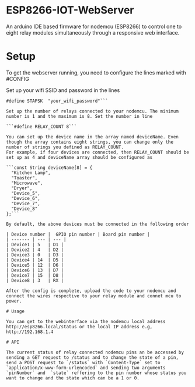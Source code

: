 # ESP8266-IOT-WebServer
An arduino IDE based firmware for nodemcu (ESP8266) to control one to eight relay modules simultaneously through a responsive web interface.

# Setup
To get the webserver running, you need to configure the lines marked  with #CONFIG

Set up your wifi SSID and password in the lines 

```#define STASSID "your_wifi_ssid"
#define STAPSK  "your_wifi_password"```

Set up the number of relays connected to your nodemcu. The minimum number is 1 and the maximum is 8. Set the number in line

```#define RELAY_COUNT 8```

You can set up the device name in the array named deviceName. Even though the array contains eight strings, you can change only the number of strings you defined as RELAY_COUNT.
For example, if four devices are connected, then RELAY_COUNT should be set up as 4 and deviceName array should be configured as

```const String deviceName[8] = {
  "Kitchen Lamp",
  "Toaster",
  "Microwave",
  "Dryer",
  "Device_5",
  "Device_6",
  "Device_7",
  "Device_8"
};```

By default, the above devices must be connected in the following order

| Device number |  GPIO pin number | Board pin number |
| ------- | --- | --- |
| Device1 | 5   | D1 |
| Device2 | 4   | D2 |
| Device3 | 0   | D3 |
| Device4 | 14  | D5 |
| Device5 | 12  | D6 |
| Device6 | 13  | D7 |
| Device7 | 15  | D8 |
| Device8 | 3   | RX |

After the config is complete, upload the code to your nodemcu and connect the wires respective to your relay module and connet mcu to power.

# Usage

You can get to the webinterface via the nodemcu local address http://esp8266.local/status or the local IP address e.g, http://192.168.1.4

# API

The current status of relay connected nodemcu pins an be accessed by sending a GET request to /status and to change the state of a pin, send a POST request to `/status` with `Content-Type` set to `application/x-www-form-urlencoded` and sending two arguments `pinNumber` and  `state` reffering to the pin number whose status you want to change and the state which can be a 1 or 0.
